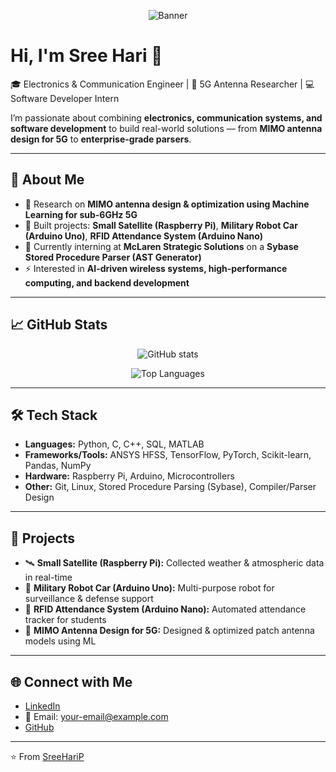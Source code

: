 <!-- Banner -->
<p align="center">
  <img src="https://github.com/SreeHariP/SreeHariP/blob/main/banner.png" alt="Banner" />
</p>

# Hi, I'm Sree Hari 👋  

🎓 Electronics & Communication Engineer | 📡 5G Antenna Researcher | 💻 Software Developer Intern  

I’m passionate about combining **electronics, communication systems, and software development** to build real-world solutions — from **MIMO antenna design for 5G** to **enterprise-grade parsers**.  

---

## 🚀 About Me  
- 🔬 Research on **MIMO antenna design & optimization using Machine Learning for sub-6GHz 5G**  
- 🤖 Built projects: **Small Satellite (Raspberry Pi)**, **Military Robot Car (Arduino Uno)**, **RFID Attendance System (Arduino Nano)**  
- 💼 Currently interning at **McLaren Strategic Solutions** on a **Sybase Stored Procedure Parser (AST Generator)**  
- ⚡ Interested in **AI-driven wireless systems, high-performance computing, and backend development**  

---

## 📈 GitHub Stats  

<p align="center">
  <img src="https://github-readme-stats.vercel.app/api?username=SreeHariP&show_icons=true&theme=radical" alt="GitHub stats" />
</p>

<p align="center">
  <img src="https://github-readme-stats.vercel.app/api/top-langs/?username=SreeHariP&layout=compact&theme=radical" alt="Top Languages" />
</p>

---

## 🛠 Tech Stack  

- **Languages:** Python, C, C++, SQL, MATLAB  
- **Frameworks/Tools:** ANSYS HFSS, TensorFlow, PyTorch, Scikit-learn, Pandas, NumPy  
- **Hardware:** Raspberry Pi, Arduino, Microcontrollers  
- **Other:** Git, Linux, Stored Procedure Parsing (Sybase), Compiler/Parser Design  

---

## 📌 Projects  

- 🛰 **Small Satellite (Raspberry Pi):** Collected weather & atmospheric data in real-time  
- 🤖 **Military Robot Car (Arduino Uno):** Multi-purpose robot for surveillance & defense support  
- 🎫 **RFID Attendance System (Arduino Nano):** Automated attendance tracker for students  
- 📡 **MIMO Antenna Design for 5G:** Designed & optimized patch antenna models using ML  

---

## 🌐 Connect with Me  

- [LinkedIn](https://www.linkedin.com/in/your-link)  
- 📧 Email: your-email@example.com  
- [GitHub](https://github.com/SreeHariP)  

---

⭐️ From [SreeHariP](https://github.com/SreeHariP)

